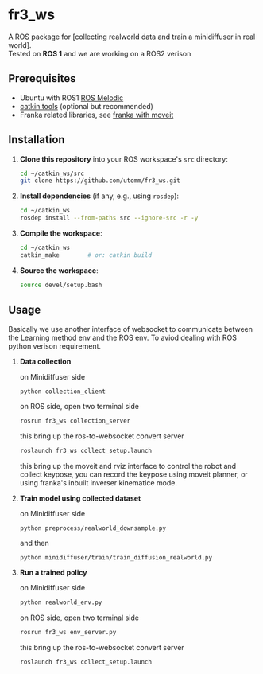 # fr3_ws

A ROS package for [collecting realworld data and train a minidiffuser in real world].  
Tested on **ROS 1** and we are working on a ROS2 verison

## Prerequisites

- Ubuntu with ROS1 [ROS Melodic](http://wiki.ros.org/melodic/Installation/Ubuntu)
- [catkin tools](https://catkin-tools.readthedocs.io/en/latest/installing.html) (optional but recommended)
- Franka related libraries, see [franka with moveit](https://github.com/utomm/fr3_moveit_config)

## Installation

1. **Clone this repository** into your ROS workspace's `src` directory:

    ```bash
    cd ~/catkin_ws/src
    git clone https://github.com/utomm/fr3_ws.git
    ```

2. **Install dependencies** (if any, e.g., using `rosdep`):

    ```bash
    cd ~/catkin_ws
    rosdep install --from-paths src --ignore-src -r -y
    ```

3. **Compile the workspace**:

    ```bash
    cd ~/catkin_ws
    catkin_make        # or: catkin build
    ```

4. **Source the workspace**:

    ```bash
    source devel/setup.bash
    ```

## Usage

Basically we use another interface of websocket to communicate between the Learning method env and the ROS env. To aviod dealing with ROS python verison requirement.

1. **Data collection**

   on Minidiffuser side

    ```bash
    python collection_client
    ```

    on ROS side, open two terminal side

    ```bash
    rosrun fr3_ws collection_server
    ```

    this bring up the ros-to-websocket convert server

    ```bash
    roslaunch fr3_ws collect_setup.launch
    ```

    this bring up the moveit and rviz interface to control the robot and collect keypose, you can record the keypose using moveit planner, or using franka's inbuilt inverser kinematice mode.

2. **Train model using collected dataset**

   on Minidiffuser side

   `python preprocess/realworld_downsample.py`

   and then
   
   `python minidiffuser/train/train_diffusion_realworld.py`
   

4. **Run a trained policy**

   on Minidiffuser side

    ```bash
    python realworld_env.py
    ```

    on ROS side, open two terminal side

    ```bash
    rosrun fr3_ws env_server.py
    ```

    this bring up the ros-to-websocket convert server

    ```bash
    roslaunch fr3_ws collect_setup.launch
    ```

